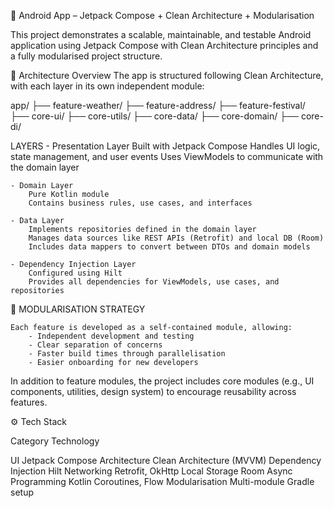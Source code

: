 📱 Android App – Jetpack Compose + Clean Architecture + Modularisation

This project demonstrates a scalable, maintainable, and testable Android application using Jetpack Compose with Clean Architecture principles and a fully modularised project structure.

🧱 Architecture Overview
The app is structured following Clean Architecture, with each layer in its own independent module:

app/
├── feature-weather/
├── feature-address/
├── feature-festival/
├── core-ui/
├── core-utils/
├── core-data/
├── core-domain/
├── core-di/


LAYERS
	- Presentation Layer
		Built with Jetpack Compose
		Handles UI logic, state management, and user events
		Uses ViewModels to communicate with the domain layer

	- Domain Layer
		Pure Kotlin module
		Contains business rules, use cases, and interfaces

	- Data Layer
		Implements repositories defined in the domain layer
		Manages data sources like REST APIs (Retrofit) and local DB (Room)
		Includes data mappers to convert between DTOs and domain models

	- Dependency Injection Layer
		Configured using Hilt
		Provides all dependencies for ViewModels, use cases, and repositories

🧩 MODULARISATION STRATEGY

	Each feature is developed as a self-contained module, allowing:
		- Independent development and testing
		- Clear separation of concerns
		- Faster build times through parallelisation
		- Easier onboarding for new developers

In addition to feature modules, the project includes core modules (e.g., UI components, utilities, design system) to encourage reusability across features.

⚙️ Tech Stack

Category			Technology

UI				Jetpack Compose
Architecture			Clean Architecture (MVVM)
Dependency Injection		Hilt
Networking			Retrofit, OkHttp
Local Storage			Room
Async Programming		Kotlin Coroutines, Flow
Modularisation			Multi-module Gradle setup
